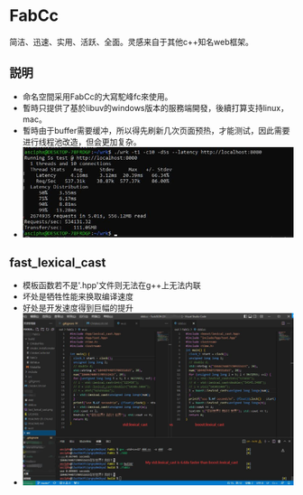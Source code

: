 # FabCc
简洁、迅速、实用、活跃、全面。灵感来自于其他c++知名web框架。

## 説明
- 命名空間采用FabCc的大寫駝峰fc來使用。
- 暫時只提供了基於libuv的windows版本的服務端開發，後續打算支持linux，mac。
- 暫時由于buffer需要缓冲，所以得先刷新几次页面预热，才能测试，因此需要进行线程池改造，但会更加复杂。
- ![单线程测试](./single_core_test.jpg)

## fast_lexical_cast
- 模板函数若不是'.hpp'文件则无法在g++上无法内联
- 坏处是牺牲性能来换取编译速度
- 好处是开发速度得到巨幅的提升
- ![快速词典转换](./fast_lexical_cast.jpg)
